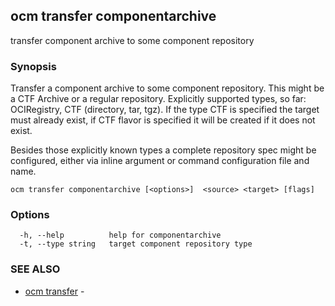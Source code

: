 ## ocm transfer componentarchive

transfer component archive to some component repository

### Synopsis


Transfer a component archive to some component repository. This might
be a CTF Archive or a regular repository.
Explicitly supported types, so far: OCIRegistry, CTF (directory, tar, tgz).
If the type CTF is specified the target must already exist, if CTF flavor
is specified it will be created if it does not exist.

Besides those explicitly known types a complete repository spec might be configured,
either via inline argument or command configuration file and name.


```
ocm transfer componentarchive [<options>]  <source> <target> [flags]
```

### Options

```
  -h, --help          help for componentarchive
  -t, --type string   target component repository type 
```

### SEE ALSO

* [ocm transfer](ocm_transfer.md)	 - 

